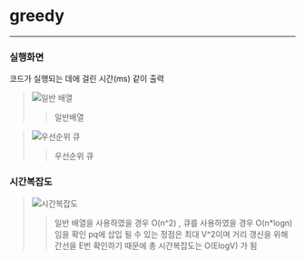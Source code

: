 # greedy

---------------------

### 실행화면


코드가 실행되는 데에 걸린 시간(ms) 같이 출력


> ![일반 배열](https://user-images.githubusercontent.com/51106969/113658299-bba32400-96da-11eb-953f-cd53726911a6.PNG)
>> 일반배열

> ![우선순위 큐](https://user-images.githubusercontent.com/51106969/113658456-0d4bae80-96db-11eb-861d-79390d285ca5.PNG)
>> 우선순위 큐

### 시간복잡도

> ![시간복잡도](https://user-images.githubusercontent.com/51106969/113658862-d033ec00-96db-11eb-942e-d8e5692787a6.PNG)
>> 일반 배열을 사용하였을 경우 O(n^2) , 큐를 사용하였을 경우 O(n*logn) 임을 확인
>> pq에 삽입 될 수 있는 정점은 최대 V^2이며 거리 갱신을 위해 간선을 E번 확인하기 때문에 총 시간복잡도는 O(ElogV) 가 됨 
